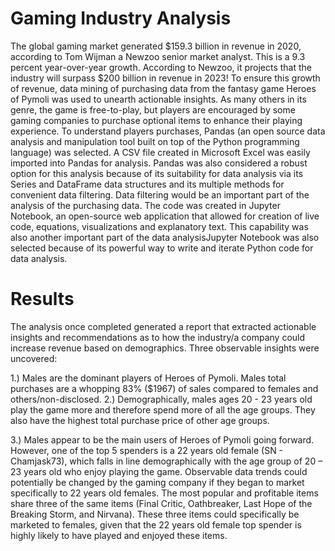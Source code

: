# Gaming Industry Analysis

The global gaming market generated $159.3 billion in revenue in 2020, according to Tom Wijman a Newzoo senior market analyst. This is a 9.3 percent year-over-year growth. According to Newzoo, it projects that the industry will surpass $200 billion in revenue in 2023! To ensure this growth of revenue, data mining of purchasing data from the fantasy game Heroes of Pymoli was used to unearth actionable insights. As many others in its genre, the game is free-to-play, but players are encouraged by some gaming companies to purchase optional items to enhance their playing experience. To understand players purchases, Pandas (an open source data analysis and manipulation tool built on top of the Python programming language) was selected. A CSV file created in Microsoft Excel was easily imported into Pandas for analysis. Pandas was also considered a robust option for this analysis because of its suitability for data analysis via its Series and DataFrame data structures and its multiple methods for convenient data filtering. Data filtering would be an important part of the analysis of the purchasing data. The code was created in Jupyter Notebook, an open-source web application that allowed for creation of live code, equations, visualizations and explanatory text. This capability was also another important part of the data analysisJupyter Notebook was also selected because of its powerful way to write and iterate Python code for data analysis. 

# Results

The analysis once completed generated a report that extracted actionable insights and recommendations as to how the industry/a company could increase revenue based on demographics. Three observable insights were uncovered:
 
1.)	Males are the dominant players of Heroes of Pymoli. Males total purchases are a whopping 83% ($1967) of sales compared to females and others/non-disclosed.
2.)	Demographically, males ages 20 - 23 years old play the game more and therefore spend more of all the age groups. They also have the highest total purchase price of other age groups.

3.)	Males appear to be the main users of Heroes of Pymoli going forward. However, one of the top 5 spenders is a 22 years old female (SN - Chamjask73), which falls in line demographically with the age group of 20 – 23 years old who enjoy playing the game.  Observable data trends could potentially be changed by the gaming company if they began to market specifically to 22 years old females.  The most popular and profitable items share three of the same items (Final Critic, Oathbreaker, Last Hope of the Breaking Storm, and Nirvana). These three items could specifically be marketed to females, given that the 22 years old female top spender is highly likely to have played and enjoyed these items.

